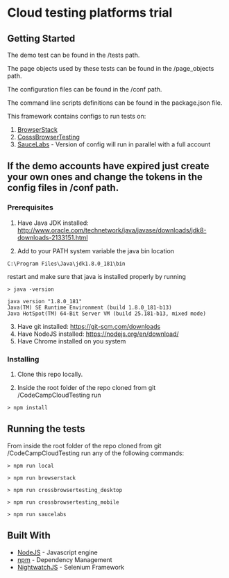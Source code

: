 # Cloud testing platforms trial

## Getting Started

The demo test can be found in the /tests path.

The page objects used by these tests can be found in the /page_objects path.

The configuration files can be found in the /conf path.

The command line scripts definitions can be found in the package.json file.

This framework contains configs to run tests on:

1. [BrowserStack](https://automate.browserstack.com)
2. [CosssBrowserTesting](https://app.crossbrowsertesting.com)
3. [SauceLabs](https://saucelabs.com) - Version of config will run in parallel with a full account

## If the demo accounts have expired just create your own ones and change the tokens in the config files in /conf path.




### Prerequisites

1. Have Java JDK installed: http://www.oracle.com/technetwork/java/javase/downloads/jdk8-downloads-2133151.html

2. Add to your PATH system variable the java bin location
```
C:\Program Files\Java\jdk1.8.0_181\bin
```

restart and make sure that java is installed properly by running

```
> java -version

java version "1.8.0_181"
Java(TM) SE Runtime Environment (build 1.8.0_181-b13)
Java HotSpot(TM) 64-Bit Server VM (build 25.181-b13, mixed mode)
```
3. Have git installed: https://git-scm.com/downloads
4. Have NodeJS installed: https://nodejs.org/en/download/
5. Have Chrome installed on you system

### Installing

1. Clone this repo locally.

2. Inside the root folder of the repo cloned from git /CodeCampCloudTesting run
```
> npm install
```

## Running the tests

From inside the root folder of the repo cloned from git /CodeCampCloudTesting run any of the following commands:
```
> npm run local
```
```
> npm run browserstack
```
```
> npm run crossbrowsertesting_desktop
```
```
> npm run crossbrowsertesting_mobile
```
```
> npm run saucelabs
```

## Built With

* [NodeJS](https://nodejs.org/en/) - Javascript engine
* [npm](https://www.npmjs.com/) - Dependency Management
* [NightwatchJS](http://nightwatchjs.org/) - Selenium Framework

